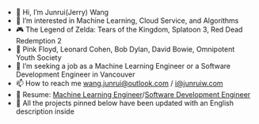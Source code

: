 - 👋 Hi, I’m Junrui(Jerry) Wang
- 👀 I’m interested in Machine Learning, Cloud Service, and Algorithms
- 🎮 The Legend of Zelda: Tears of the Kingdom, Splatoon 3, Red Dead Redemption 2
- 🎵 Pink Floyd, Leonard Cohen, Bob Dylan, David Bowie, Omnipotent Youth Society
- 💼 I’m seeking a job as a Machine Learning Engineer or a Software Development Engineer in Vancouver
- 📫 How to reach me wang.junrui@outlook.com / i@junruiw.com
- 📃 Resume: [Machine Learning Engineer](https://drive.google.com/file/d/1m2y8Mt2h9hfqvOGphv3nQlXO9mtKEBLW/view?usp=share_link)/[Software Development Engineer](https://drive.google.com/file/d/1MbRoR4YX-1u1jQnCMvSLmufBGrUFF1pt/view?usp=sharing)
- 🙌 All the projects pinned below have been updated with an English description inside
<!---
Submergence2000/Submergence2000 is a ✨ special ✨ repository because its `README.md` (this file) appears on your GitHub profile.
You can click the Preview link to take a look at your changes.
--->
